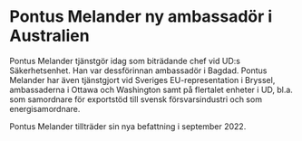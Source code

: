 # Pontus Melander ny ambassadör i Australien

Pontus Melander tjänstgör idag som biträdande chef vid UD:s Säkerhetsenhet. Han var dessförinnan ambassadör i Bagdad. Pontus Melander har även tjänstgjort vid Sveriges EU-representation i Bryssel, ambassaderna i Ottawa och Washington samt på flertalet enheter i UD, bl.a. som samordnare för exportstöd till svensk försvarsindustri och som energisamordnare.

Pontus Melander tillträder sin nya befattning i september 2022.
